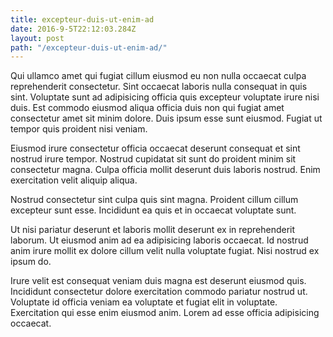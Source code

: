 ```yaml
---
title: excepteur-duis-ut-enim-ad
date: 2016-9-5T22:12:03.284Z
layout: post
path: "/excepteur-duis-ut-enim-ad/"
---
```


Qui ullamco amet qui fugiat cillum eiusmod eu non nulla occaecat culpa reprehenderit consectetur. Sint occaecat laboris nulla consequat in quis sint. Voluptate sunt ad adipisicing officia quis excepteur voluptate irure nisi duis. Est commodo eiusmod aliqua officia duis non qui fugiat amet consectetur amet sit minim dolore. Duis ipsum esse sunt eiusmod. Fugiat ut tempor quis proident nisi veniam.

Eiusmod irure consectetur officia occaecat deserunt consequat et sint nostrud irure tempor. Nostrud cupidatat sit sunt do proident minim sit consectetur magna. Culpa officia mollit deserunt duis laboris nostrud. Enim exercitation velit aliquip aliqua.

Nostrud consectetur sint culpa quis sint magna. Proident cillum cillum excepteur sunt esse. Incididunt ea quis et in occaecat voluptate sunt.

Ut nisi pariatur deserunt et laboris mollit deserunt ex in reprehenderit laborum. Ut eiusmod anim ad ea adipisicing laboris occaecat. Id nostrud anim irure mollit ex dolore cillum velit nulla voluptate fugiat. Nisi nostrud ex ipsum do.

Irure velit est consequat veniam duis magna est deserunt eiusmod quis. Incididunt consectetur dolore exercitation commodo pariatur nostrud ut. Voluptate id officia veniam ea voluptate et fugiat elit in voluptate. Exercitation qui esse enim eiusmod anim. Lorem ad esse officia adipisicing occaecat.